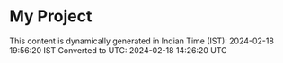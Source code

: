 # My Project

This content is dynamically generated in Indian Time (IST): 2024-02-18 19:56:20 IST
Converted to UTC: 2024-02-18 14:26:20 UTC
